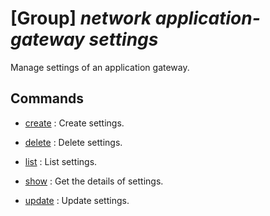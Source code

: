 # [Group] _network application-gateway settings_

Manage settings of an application gateway.

## Commands

- [create](/Commands/network/application-gateway/settings/_create.md)
: Create settings.

- [delete](/Commands/network/application-gateway/settings/_delete.md)
: Delete settings.

- [list](/Commands/network/application-gateway/settings/_list.md)
: List settings.

- [show](/Commands/network/application-gateway/settings/_show.md)
: Get the details of settings.

- [update](/Commands/network/application-gateway/settings/_update.md)
: Update settings.
